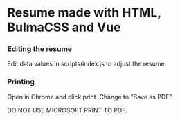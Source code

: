 # Resume made with HTML, BulmaCSS and Vue

### Editing the resume
Edit data values in scripts/index.js to adjust the resume.

### Printing
Open in Chrome and click print.
Change to "Save as PDF".

DO NOT USE MICROSOFT PRINT TO PDF.
